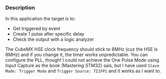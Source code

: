 ### Description
In this application the target is to:
- Get triggered by event
- Create 1 pulse after specific delay
- Check the output with a logic analyzer

The CubeMX HSE clock frequency should stick to 8MHz (cuz the HSE is 8MHz) and if you change it, the timer works unpredictable. You can configure the PLL, though!
I could not achieve the One Pulse Mode using Input Capture as the book (Mastering STM32) sais, but I have used `Slave Mode: Trigger Mode` and `Trigger Source: TI1FP1` and it works as I want to.